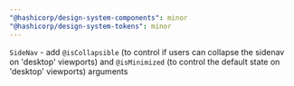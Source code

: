 ```yaml
---
"@hashicorp/design-system-components": minor
"@hashicorp/design-system-tokens": minor
---
```


`SideNav` - add `@isCollapsible` (to control if users can collapse the sidenav on 'desktop' viewports) and `@isMinimized` (to control the default state on 'desktop' viewports) arguments
